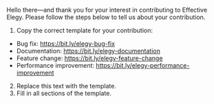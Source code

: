 Hello there—and thank you for your interest in contributing to Effective Elegy. Please follow the steps below to tell us about your contribution.

1. Copy the correct template for your contribution:
- Bug fix: https://bit.ly/elegy-bug-fix
- Documentation: https://bit.ly/elegy-documentation
- Feature change: https://bit.ly/elegy-feature-change
- Performance improvement: https://bit.ly/elegy-performance-improvement
2. Replace this text with the template.
3. Fill in all sections of the template.
